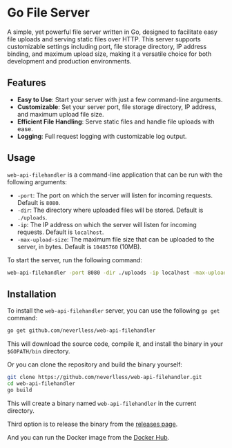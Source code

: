 # Go File Server

A simple, yet powerful file server written in Go, designed to facilitate easy file uploads and serving static files over HTTP. This server supports customizable settings including port, file storage directory, IP address binding, and maximum upload size, making it a versatile choice for both development and production environments.

## Features

- **Easy to Use**: Start your server with just a few command-line arguments.
- **Customizable**: Set your server port, file storage directory, IP address, and maximum upload file size.
- **Efficient File Handling**: Serve static files and handle file uploads with ease.
- **Logging**: Full request logging with customizable log output.

## Usage

`web-api-filehandler` is a command-line application that can be run with the following arguments:

- `-port`: The port on which the server will listen for incoming requests. Default is `8080`.
- `-dir`: The directory where uploaded files will be stored. Default is `./uploads`.
- `-ip`: The IP address on which the server will listen for incoming requests. Default is `localhost`.
- `-max-upload-size`: The maximum file size that can be uploaded to the server, in bytes. Default is `10485760` (10MB).

To start the server, run the following command:

```bash
web-api-filehandler -port 8080 -dir ./uploads -ip localhost -max-upload-size 10485760
```

## Installation

To install the `web-api-filehandler` server, you can use the following `go get` command:

```bash
go get github.com/neverlless/web-api-filehandler
```

This will download the source code, compile it, and install the binary in your `$GOPATH/bin` directory.

Or you can clone the repository and build the binary yourself:

```bash
git clone https://github.com/neverlless/web-api-filehandler.git
cd web-api-filehandler
go build
```

This will create a binary named `web-api-filehandler` in the current directory.

Third option is to release the binary from the [releases page](https://github.com/neverlless/web-api-filehandler/releases).

And you can run the Docker image from the [Docker Hub](https://hub.docker.com/r/neverlless/web-api-filehandler).

